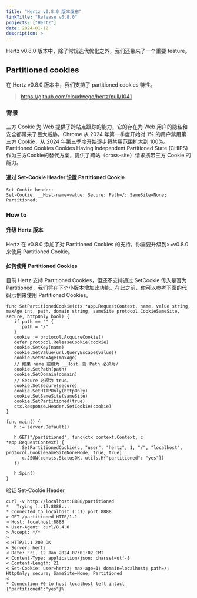 ```yaml
---
title: "Hertz v0.8.0 版本发布"
linkTitle: "Release v0.8.0"
projects: ["Hertz"]
date: 2024-01-12
description: >
---
```


Hertz v0.8.0 版本中，除了常规迭代优化之外，我们还带来了一个重要 feature。

## Partitioned cookies

在 Hertz v0.8.0 版本中，我们支持了 partitioned cookies 特性。

> https://github.com/cloudwego/hertz/pull/1041

### 背景

三方 Cookie 为 Web 提供了跨站点跟踪的能力，它的存在为 Web 用户的隐私和安全都带来了巨大威胁。Chrome 从 2024 年第一季度开始对 1% 的用户禁用第三方 Cookie，从 2024 年第三季度开始逐步将禁用范围扩大到 100%。
Partitioned Cookies Cookies Having Independent Partitioned State (CHIPS) 作为三方Cookie的替代方案，提供了跨站（cross-site）请求携带三方 Cookie 的能力。

#### 通过 Set-Cookie Header 设置 Partitioned Cookie

```
Set-Cookie header:
Set-Cookie: __Host-name=value; Secure; Path=/; SameSite=None; Partitioned;
```

### How to

#### 升级 Hertz 版本

Hertz 在 v0.8.0 添加了对 Partitioned Cookies 的支持，你需要升级到>=v0.8.0来使用 Partitioned Cookie。

#### 如何使用 Partitioned Cookies

目前 Hertz 支持 Partitioned Cookies，但还不支持通过 SetCookie 传入是否为 Partitioned，我们将在下个小版本增加此功能。在此之前，你可以参考下面的代码示例来使用 Partitioned Cookies。

```
func SetPartitionedCookie(ctx *app.RequestContext, name, value string, maxAge int, path, domain string, sameSite protocol.CookieSameSite, secure, httpOnly bool) {
   if path == "" {
      path = "/"
   }
   cookie := protocol.AcquireCookie()
   defer protocol.ReleaseCookie(cookie)
   cookie.SetKey(name)
   cookie.SetValue(url.QueryEscape(value))
   cookie.SetMaxAge(maxAge)
   // 如果 name 前缀为 __Host，则 Path 必须为/
   cookie.SetPath(path)
   cookie.SetDomain(domain)
   // Secure 必须为 true。
   cookie.SetSecure(secure)
   cookie.SetHTTPOnly(httpOnly)
   cookie.SetSameSite(sameSite)
   cookie.SetPartitioned(true)
   ctx.Response.Header.SetCookie(cookie)
}

func main() {
   h := server.Default()

   h.GET("/partitioned", func(ctx context.Context, c *app.RequestContext) {
      SetPartitionedCookie(c, "user", "hertz", 1, "/", "localhost", protocol.CookieSameSiteNoneMode, true, true)
      c.JSON(consts.StatusOK, utils.H{"partitioned": "yes"})
   })

   h.Spin()
}
```

验证 Set-Cookie Header

```
curl -v http://localhost:8888/partitioned
*   Trying [::1]:8888...
* Connected to localhost (::1) port 8888
> GET /partitioned HTTP/1.1
> Host: localhost:8888
> User-Agent: curl/8.4.0
> Accept: */*
>
< HTTP/1.1 200 OK
< Server: hertz
< Date: Fri, 12 Jan 2024 07:01:02 GMT
< Content-Type: application/json; charset=utf-8
< Content-Length: 21
< Set-Cookie: user=hertz; max-age=1; domain=localhost; path=/; HttpOnly; secure; SameSite=None; Partitioned
<
* Connection #0 to host localhost left intact
{"partitioned":"yes"}%
```
